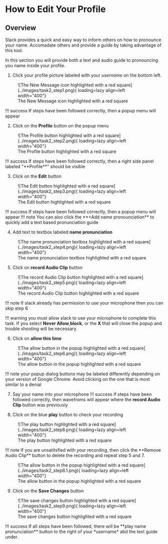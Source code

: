 # How to Edit Your Profile
## Overview
Slack provides a quick and easy way to inform others on how to pronounce your name. Accomadate others and provide a guide by taking advantage of this tool.

In this section you will provide both a text and audio guide to pronouncing you name inside your profile.

1. Click your profile picture labeled with your *username* on the bottom left.
<figure markdown="span">
    ![The New Message icon highlighted with a red square](../images/task2_step1.png){ loading=lazy align=left width="400"}
  <figcaption> The New Message icon highlighted with a red square</figcaption>
</figure>
!!! success
    If steps have been followed correctly, then a popup menu will appear

2. Click on the **Profile** button on the popup menu
<figure markdown="span">
    ![The Profile button highlighted with a red square](../images/task2_step2.png){ loading=lazy align=left width="400"}
  <figcaption>The Profile button highlighted with a red square</figcaption>
</figure>
!!! success
    If steps have been followed correctly, then a right side panel labeled "**Profile**" should be visible

3. Click on the **Edit** button 
<figure markdown="span">
    ![The Edit button highlighted with a red square](../images/task2_step3.png){ loading=lazy align=left width="400"}
  <figcaption>The Edit button highlighted with a red square</figcaption>
</figure>
!!! success
    If steps have been followed correctly, then a popup menu will appear
!!! note
    You can also click the **+Add name pronounciation** to quickly add a text based pronunciation guide

4. Add text to textbox labeled **name pronunciation**
<figure markdown="span">
    ![The name pronunciation textbox highlighted with a red square](../images/task2_step4.png){ loading=lazy align=left width="400"}
  <figcaption>The name pronunciation textbox highlighted with a red square</figcaption>
</figure>

5. Click on **record Audio Clip** button
<figure markdown="span">
    ![The record Audio Clip button highlighted with a red square](../images/task2_step5.png){ loading=lazy align=left width="400"}
  <figcaption>The record Audio Clip button highlighted with a red square</figcaption>
</figure>

!!! note
    If slack already has permission to use your microphone then you can skip step 6

!!! warning 
    you must allow slack to use your microphone to complete this task. If you select **Never Allow**,**block**, or the **X** that will close the popup and trouble shooting will be necessary. 

6. Click on **allow this time**
<figure markdown="span">
    ![The allow button in the popup highlighted with a red square](../images/task2_step6.png){ loading=lazy align=left width="400"}
  <figcaption>The allow button in the popup highlighted with a red square</figcaption>
</figure>
!!! note
    your popup dialog buttons may be labeled differently depending on your version of Google Chrome. Avoid clicking on the one that is most similar to a denial

7. Say your name into your microphone
!!! success
    If steps have been followed correctly, then wavefroms will appear where the **record Audio Clip** button was previously

8. Click on the blue **play** button to check your recording
<figure markdown="span">
    ![The play button highlighted with a red square](../images/task2_step8.png){ loading=lazy align=left width="400"}
  <figcaption>The play button highlighted with a red square</figcaption>
</figure>
!!! note
    If you are unsatitsfied with your recording, then click the **Remove Audio Clip** button to delete the recording and repeat step 5 and 7.
    <figure markdown="span">
    ![The allow button in the popup highlighted with a red square](../images/task2_step8.1.png){ loading=lazy align=left width="400"}
    <figcaption>The allow button in the popup highlighted with a red square</figcaption>
    </figure>

9. Click on the **Save Changes** button
<figure markdown="span">
    ![The save changes button highlighted with a red square](../images/task2_step9.png){ loading=lazy align=left width="400"}
  <figcaption>The save changes button highlighted with a red square</figcaption>
</figure>
!!! success
    If all steps have been followed, there will be **play name pronunciation** button to the right of your *username* abd the text guide under.

